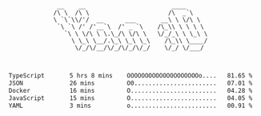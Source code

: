 <div align="center">
<pre><code>
 __    __                        ____      
/\ \  /\ \                      /\  _`\    
\ `\`\\/'/  __      ___       __\ \ \/\ \  
 `\ `\ /' /'__`\  /' _ `\    /\_\\ \ \ \ \ 
   `\ \ \/\ \ \.\_/\ \/\ \   \/_/_\ \ \_\ \
     \ \_\ \__/.\_\ \_\ \_\    /\_\\ \____/
      \/_/\/__/\/_/\/_/\/_/    \/_/ \/___/ 
                                           

</code></pre>

<!--START_SECTION:waka-->

```txt
TypeScript       5 hrs 8 mins    OOOOOOOOOOOOOOOOOOOOo....   81.65 %
JSON             26 mins         O0.......................   07.01 %
Docker           16 mins         O........................   04.28 %
JavaScript       15 mins         O........................   04.05 %
YAML             3 mins          o........................   00.91 %
```

<!--END_SECTION:waka-->
